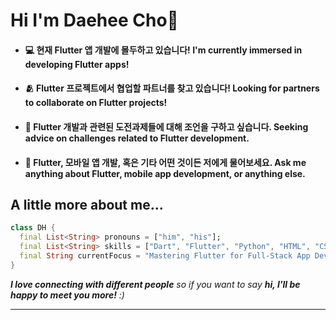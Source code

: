 # Hi I'm Daehee Cho👋


- #### 💻 현재 Flutter 앱 개발에 몰두하고 있습니다! I'm currently immersed in developing Flutter apps!
- #### 🫂 Flutter 프로젝트에서 협업할 파트너를 찾고 있습니다! Looking for partners to collaborate on Flutter projects!
- #### 🤔 Flutter 개발과 관련된 도전과제들에 대해 조언을 구하고 싶습니다. Seeking advice on challenges related to Flutter development.
- #### 💬 Flutter, 모바일 앱 개발, 혹은 기타 어떤 것이든 저에게 물어보세요. Ask me anything about Flutter, mobile app development, or anything else.


## A little more about me...

```dart
class DH {
  final List<String> pronouns = ["him", "his"];
  final List<String> skills = ["Dart", "Flutter", "Python", "HTML", "CSS", "Javascript"];
  final String currentFocus = "Mastering Flutter for Full-Stack App Development";
}
```

<em><b>I love connecting with different people</b> so if you want to say <b>hi, I'll be happy to meet you more!</b> :)</em>

---
